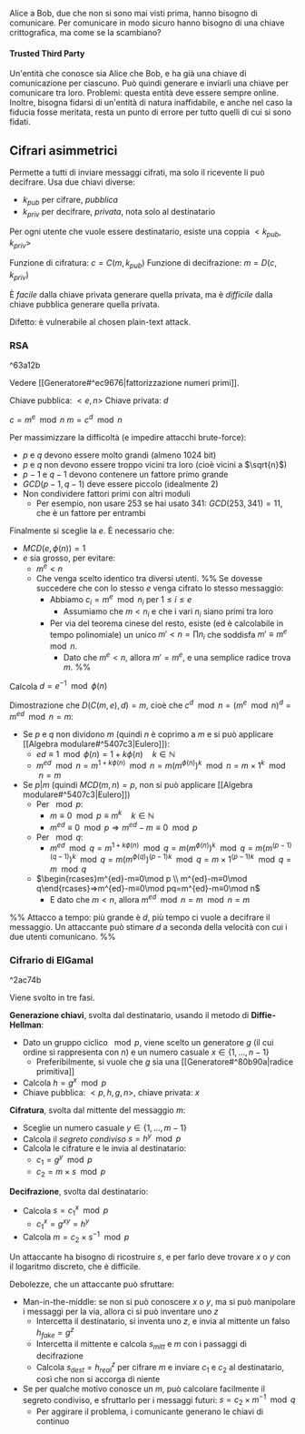 Alice a Bob, due che non si sono mai visti prima, hanno bisogno di comunicare.
Per comunicare in modo sicuro hanno bisogno di una chiave crittografica, ma come se la scambiano?

#### Trusted Third Party

Un'entità che conosce sia Alice che Bob, e ha già una chiave di comunicazione per ciascuno.
Può quindi generare e inviarli una chiave per comunicare tra loro.
Problemi: questa entità deve essere sempre online. Inoltre, bisogna fidarsi di un'entità di natura inaffidabile, e anche nel caso la fiducia fosse meritata, resta un punto di errore per tutto quelli di cui si sono fidati.

## Cifrari asimmetrici

Permette a tutti di inviare messaggi cifrati, ma solo il ricevente li può decifrare.
Usa due chiavi diverse:
- $k_{pub}$ per cifrare, *pubblica*
- $k_{priv}$ per decifrare, *privata*, nota solo al destinatario

Per ogni utente che vuole essere destinatario, esiste una coppia $<k_{pub},k_{priv}>$

Funzione di cifratura: $c=C(m,k_{pub})$
Funzione di decifrazione: $m=D(c,k_{priv})$

È *facile* dalla chiave privata generare quella privata, ma è *difficile* dalla chiave pubblica generare quella privata.

Difetto: è vulnerabile al chosen plain-text attack.

### RSA

^63a12b

Vedere [[Generatore#^ec9676|fattorizzazione numeri primi]].

Chiave pubblica: $<e,n>$
Chiave privata: $d$

$c=m^e\mod n$
$m=c^d\mod n$

Per massimizzare la difficoltà (e impedire attacchi brute-force):
- $p$ e $q$ devono essere molto grandi (almeno 1024 bit)
- $p$ e $q$ non devono essere troppo vicini tra loro (cioè vicini a $\sqrt{n}$)
- $p-1$ e $q-1$ devono contenere un fattore primo grande
- $GCD(p-1,q-1)$ deve essere piccolo (idealmente 2)
- Non condividere fattori primi con altri moduli
	- Per esempio, non usare 253 se hai usato 341: $GCD(253,341)=11$, che è un fattore per entrambi

Finalmente si sceglie la $e$. È necessario che:
- $MCD(e,ϕ(n))=1$
- $e$ sia grosso, per evitare:
	- $m^e<n$
	- Che venga scelto identico tra diversi utenti.
%%
Se dovesse succedere che con lo stesso $e$ venga cifrato lo stesso messaggio:
		- Abbiamo $c_i=m^e\mod n_i$ per $1≤i≤e$
			- Assumiamo che $m<n_i$ e che i vari $n_i$ siano primi tra loro
		- Per via del teorema cinese del resto, esiste (ed è calcolabile in tempo polinomiale) un unico $m'<n=∏n_i$ che soddisfa $m'≡m^e\mod n$.
			- Dato che $m^e<n$, allora $m'=m^e$, e una semplice radice trova $m$.
%%

Calcola $d=e^{-1}\mod ϕ(n)$

Dimostrazione che $D(C(m, e), d)=m$, cioè che $c^d\mod n=(m^e\mod n)^d=m^{ed}\mod n=m$:
- Se $p$ e $q$ non dividono $m$ (quindi $n$ è coprimo a $m$ e si può applicare [[Algebra modulare#^5407c3|Eulero]]):
	- $ed≡1\mod ϕ(n)=1+kϕ(n) \quad k∈ℕ$
	- $m^{ed}\mod n=m^{1+kϕ(n)}\mod n=m(m^{ϕ(n)})^k\mod n=m×1^k\mod n=m$
- Se $p|m$ (quindi $MCD(m,n)=p$, non si può applicare [[Algebra modulare#^5407c3|Eulero]])
	- Per $\mod p$:
		- $m≡0\mod p≡m^k \quad k∈ℕ$
		- $m^{ed}≡0\mod p⇒m^{ed}-m≡0\mod p$
	- Per $\mod q$:
		- $m^{ed}\mod q=m^{1+kϕ(n)}\mod q=m(m^{ϕ(n)})^k\mod q=m(m^{(p-1)(q-1)})^k\mod q=m(m^{ϕ(q)})^{(p-1)k}\mod q=m×1^{(p-1)k}\mod q=m\mod q$
	- $\begin{rcases}m^{ed}-m≡0\mod p \\ m^{ed}-m≡0\mod q\end{rcases}⇒m^{ed}-m≡0\mod pq=m^{ed}-m≡0\mod n$
		- E dato che $m<n$, allora $m^{ed}\mod n=m\mod n=m$

%%
Attacco a tempo: più grande è $d$, più tempo ci vuole a decifrare il messaggio. Un attaccante può stimare $d$ a seconda della velocità con cui i due utenti comunicano.
%%

### Cifrario di ElGamal

^2ac74b

Viene svolto in tre fasi.

**Generazione chiavi**, svolta dal destinatario, usando il metodo di **Diffie-Hellman**:
- Dato un gruppo ciclico $\mod p$, viene scelto un generatore $g$ (il cui ordine si rappresenta con $n$) e un numero casuale $x∈\{1,…,n-1\}$
	- Preferibilmente, si vuole che $g$ sia una [[Generatore#^80b90a|radice primitiva]]
- Calcola $h=g^x\mod p$
- Chiave pubblica: $<p,h,g,n>$, chiave privata: $x$

**Cifratura**, svolta dal mittente del messaggio $m$:
- Sceglie un numero casuale $y∈\{1,…,m-1\}$
- Calcola il *segreto condiviso* $s=h^y\mod p$
- Calcola le cifrature e le invia al destinatario:
	- $c_1=g^y\mod p$
	- $c_2=m×s\mod p$

**Decifrazione**, svolta dal destinatario:
- Calcola $s=c_1^x\mod p$
	- $c_1^x=g^{xy}=h^y$
- Calcola $m=c_2×s^{-1}\mod p$

Un attaccante ha bisogno di ricostruire $s$, e per farlo deve trovare $x$ o $y$ con il logaritmo discreto, che è difficile.

Debolezze, che un attaccante può sfruttare:
- Man-in-the-middle: se non si può conoscere $x$ o $y$, ma si può manipolare i messaggi per la via, allora ci si può inventare uno $z$
	- Intercetta il destinatario, si inventa uno $z$, e invia al mittente un falso $h_{fake}=g^z$
	- Intercetta il mittente e calcola $s_{mitt}$ e $m$ con i passaggi di decifrazione
	- Calcola $s_{dest}=h_{real}^z$ per cifrare $m$ e inviare $c_1$ e $c_2$ al destinatario, così che non si accorga di niente
- Se per qualche motivo conosce un $m$, può calcolare facilmente il segreto condiviso, e sfruttarlo per i messaggi futuri: $s=c_2×m^{-1}\mod q$
	- Per aggirare il problema, i comunicante generano le chiavi di continuo
